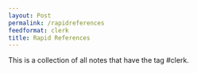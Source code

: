 ```yaml
---
layout: Post
permalink: /rapidreferences
feedformat: clerk
title: Rapid References
---
```

This is a collection of all notes that have the tag #clerk.
